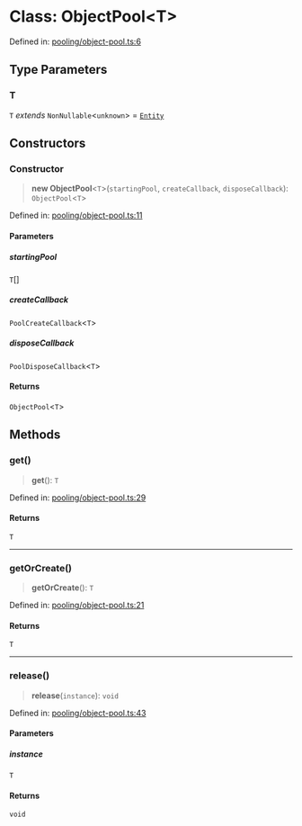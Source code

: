 # Class: ObjectPool\<T\>

Defined in: [pooling/object-pool.ts:6](https://github.com/Forge-Game-Engine/Forge/blob/6eae4e51dbdc502818b1c2f3a3ffce9e4a1fd125/src/pooling/object-pool.ts#L6)

## Type Parameters

### T

`T` *extends* `NonNullable`\<`unknown`\> = [`Entity`](Entity.md)

## Constructors

### Constructor

> **new ObjectPool**\<`T`\>(`startingPool`, `createCallback`, `disposeCallback`): `ObjectPool`\<`T`\>

Defined in: [pooling/object-pool.ts:11](https://github.com/Forge-Game-Engine/Forge/blob/6eae4e51dbdc502818b1c2f3a3ffce9e4a1fd125/src/pooling/object-pool.ts#L11)

#### Parameters

##### startingPool

`T`[]

##### createCallback

`PoolCreateCallback`\<`T`\>

##### disposeCallback

`PoolDisposeCallback`\<`T`\>

#### Returns

`ObjectPool`\<`T`\>

## Methods

### get()

> **get**(): `T`

Defined in: [pooling/object-pool.ts:29](https://github.com/Forge-Game-Engine/Forge/blob/6eae4e51dbdc502818b1c2f3a3ffce9e4a1fd125/src/pooling/object-pool.ts#L29)

#### Returns

`T`

***

### getOrCreate()

> **getOrCreate**(): `T`

Defined in: [pooling/object-pool.ts:21](https://github.com/Forge-Game-Engine/Forge/blob/6eae4e51dbdc502818b1c2f3a3ffce9e4a1fd125/src/pooling/object-pool.ts#L21)

#### Returns

`T`

***

### release()

> **release**(`instance`): `void`

Defined in: [pooling/object-pool.ts:43](https://github.com/Forge-Game-Engine/Forge/blob/6eae4e51dbdc502818b1c2f3a3ffce9e4a1fd125/src/pooling/object-pool.ts#L43)

#### Parameters

##### instance

`T`

#### Returns

`void`
